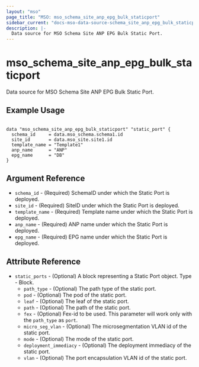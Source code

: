 ```yaml
---
layout: "mso"
page_title: "MSO: mso_schema_site_anp_epg_bulk_staticport"
sidebar_current: "docs-mso-data-source-schema_site_anp_epg_bulk_staticport"
description: |-
  Data source for MSO Schema Site ANP EPG Bulk Static Port.
---
```


# mso_schema_site_anp_epg_bulk_staticport #

Data source for MSO Schema Site ANP EPG Bulk Static Port.

## Example Usage ##

```hcl

data "mso_schema_site_anp_epg_bulk_staticport" "static_port" {
  schema_id     = data.mso_schema.schema1.id
  site_id       = data.mso_site.site1.id
  template_name = "Template1"
  anp_name      = "ANP"
  epg_name      = "DB"
}

```

## Argument Reference ##

* `schema_id` - (Required) SchemaID under which the Static Port is deployed.
* `site_id` - (Required) SiteID under which the Static Port is deployed.
* `template_name` - (Required) Template name under which the Static Port is deployed.
* `anp_name` - (Required) ANP name under which the Static Port is deployed.
* `epg_name` - (Required) EPG name under which the Static Port is deployed.


## Attribute Reference ##

* `static_ports` - (Optional) A block representing a Static Port object. Type - Block.
    * `path_type` - (Optional) The path type of the static port.
    * `pod` - (Optional) The pod of the static port.
    * `leaf` - (Optional) The leaf of the static port.
    * `path` - (Optional) The path of the static port.
    * `fex` - (Optional) Fex-id to be used. This parameter will work only with the `path_type` as `port`.
    * `micro_seg_vlan` - (Optional) The microsegmentation VLAN id of the static port.
    * `mode` - (Optional) The mode of the static port.
    * `deployment_immediacy` - (Optional) The deployment immediacy of the static port.
    * `vlan` - (Optional) The port encapsulation VLAN id of the static port.

 
